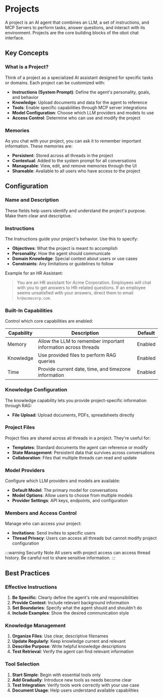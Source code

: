 # Projects

A project is an AI agent that combines an LLM, a set of instructions, and MCP Servers to perform tasks, answer questions, and interact with its environment. Projects are the core building blocks of the obot chat interface.

## Key Concepts

### What is a Project?

Think of a project as a specialized AI assistant designed for specific tasks or domains. Each project can be customized with:

- **Instructions (System Prompt)**: Define the agent's personality, goals, and behavior
- **Knowledge**: Upload documents and data for the agent to reference
- **Tools**: Enable specific capabilities through MCP server integrations
- **Model Configuration**: Choose which LLM providers and models to use
- **Access Control**: Determine who can use and modify the project

### Memories

As you chat with your project, you can ask it to remember important information. These memories are:
- **Persistent**: Stored across all threads in the project
- **Contextual**: Added to the system prompt for all conversations
- **Manageable**: View, edit, and remove memories through the UI
- **Shareable**: Available to all users who have access to the project

## Configuration

### Name and Description

These fields help users identify and understand the project's purpose. Make them clear and descriptive.

### Instructions

The Instructions guide your project's behavior. Use this to specify:
- **Objectives**: What the project is meant to accomplish
- **Personality**: How the agent should communicate
- **Domain Knowledge**: Special context about users or use cases
- **Constraints**: Any limitations or guidelines to follow

Example for an HR Assistant:
> You are an HR assistant for Acme Corporation. Employees will chat with you to get answers to HR-related questions. If an employee seems unsatisfied with your answers, direct them to email `hr@acmecorp.com`.

### Built-In Capabilities

Control which core capabilities are enabled:

| Capability | Description | Default |
|------------|-------------|---------|
| Memory | Allow the LLM to remember important information across threads | Enabled |
| Knowledge | Use provided files to perform RAG queries | Enabled |
| Time | Provide current date, time, and timezone information | Enabled |

### Knowledge Configuration

The knowledge capability lets you provide project-specific information through RAG:

- **File Upload**: Upload documents, PDFs, spreadsheets directly

### Project Files

Project files are shared across all threads in a project. They're useful for:
- **Templates**: Standard documents the agent can reference or modify
- **State Management**: Persistent data that survives across conversations
- **Collaboration**: Files that multiple threads can read and update

### Model Providers

Configure which LLM providers and models are available:
- **Default Model**: The primary model for conversations
- **Model Options**: Allow users to choose from multiple models
- **Provider Settings**: API keys, endpoints, and configuration

### Members and Access Control

Manage who can access your project:
- **Invitations**: Send invites to specific users
- **Thread Privacy**: Users can access all threads but cannot modify project configuration

:::warning Security Note
All users with project access can access thread history. Be careful not to share sensitive information.
:::

## Best Practices

### Effective Instructions
1. **Be Specific**: Clearly define the agent's role and responsibilities
2. **Provide Context**: Include relevant background information
3. **Set Boundaries**: Specify what the agent should and shouldn't do
4. **Include Examples**: Show the desired communication style

### Knowledge Management
1. **Organize Files**: Use clear, descriptive filenames
2. **Update Regularly**: Keep knowledge current and relevant
3. **Describe Purpose**: Write helpful knowledge descriptions
4. **Test Retrieval**: Verify the agent can find relevant information

### Tool Selection
1. **Start Simple**: Begin with essential tools only
2. **Add Gradually**: Introduce new tools as needs become clear
3. **Test Integration**: Verify tools work correctly with your use case
4. **Document Usage**: Help users understand available capabilities
